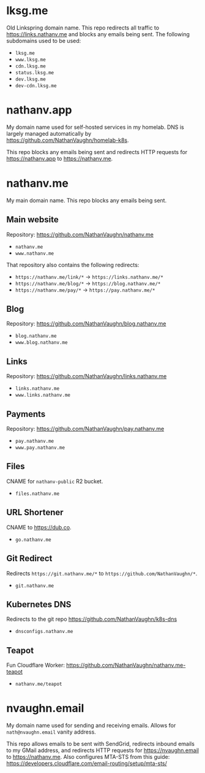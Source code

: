 # lksg.me

Old Linkspring domain name. This repo redirects all traffic to <https://links.nathanv.me>
and blocks any emails being sent. The following subdomains used to be used:

- `lksg.me`
- `www.lksg.me`
- `cdn.lksg.me`
- `status.lksg.me`
- `dev.lksg.me`
- `dev-cdn.lksg.me`

# nathanv.app

My domain name used for self-hosted services in my homelab. DNS is largely managed
automatically by <https://github.com/NathanVaughn/homelab-k8s>.

This repo blocks any emails being sent and redirects HTTP requests for
<https://nathanv.app> to <https://nathanv.me>.

# nathanv.me

My main domain name. This repo blocks any emails being sent.

## Main website

Repository: <https://github.com/NathanVaughn/nathanv.me>

- `nathanv.me`
- `www.nathanv.me`

That repository also contains the following redirects:

- `https://nathanv.me/link/*` -> `https://links.nathanv.me/*`
- `https://nathanv.me/blog/*` -> `https://blog.nathanv.me/*`
- `https://nathanv.me/pay/*` -> `https://pay.nathanv.me/*`

## Blog

Repository: <https://github.com/NathanVaughn/blog.nathanv.me>

- `blog.nathanv.me`
- `www.blog.nathanv.me`

## Links

Repository: <https://github.com/NathanVaughn/links.nathanv.me>

- `links.nathanv.me`
- `www.links.nathanv.me`

## Payments

Repository: <https://github.com/NathanVaughn/pay.nathanv.me>

- `pay.nathanv.me`
- `www.pay.nathanv.me`

## Files

CNAME for `nathanv-public` R2 bucket.

- `files.nathanv.me`

## URL Shortener

CNAME to <https://dub.co>.

- `go.nathanv.me`

## Git Redirect

Redirects `https://git.nathanv.me/*` to `https://github.com/NathanVaughn/*`.

- `git.nathanv.me`

## Kubernetes DNS

Redirects to the git repo <https://github.com/NathanVaughn/k8s-dns>

- `dnsconfigs.nathanv.me`

## Teapot

Fun Cloudflare Worker: <https://github.com/NathanVaughn/nathanv.me-teapot>

- `nathanv.me/teapot`

# nvaughn.email

My domain name used for sending and receiving emails. Allows
for `nath@nvaughn.email` vanity address.

This repo allows emails to be sent with SendGrid, redirects inbound emails to my
GMail address, and redirects HTTP requests for
<https://nvaughn.email> to <https://nathanv.me>.
Also configures MTA-STS from this guide:
<https://developers.cloudflare.com/email-routing/setup/mta-sts/>
